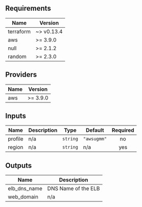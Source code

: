 ## Requirements

| Name | Version |
|------|---------|
| terraform | ~> v0.13.4 |
| aws | >= 3.9.0 |
| null | >= 2.1.2 |
| random | >= 2.3.0 |

## Providers

| Name | Version |
|------|---------|
| aws | >= 3.9.0 |

## Inputs

| Name | Description | Type | Default | Required |
|------|-------------|------|---------|:--------:|
| profile | n/a | `string` | `"awsugmm"` | no |
| region | n/a | `string` | n/a | yes |

## Outputs

| Name | Description |
|------|-------------|
| elb\_dns\_name | DNS Name of the ELB |
| web\_domain | n/a |

